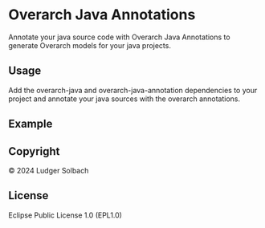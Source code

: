 # Overarch Java Annotations
Annotate your java source code with Overarch Java Annotations to generate Overarch models for your java projects.

## Usage
Add the overarch-java and overarch-java-annotation dependencies to your project
and annotate your java sources with the overarch annotations.

## Example


## Copyright
© 2024 Ludger Solbach

## License
Eclipse Public License 1.0 (EPL1.0)
